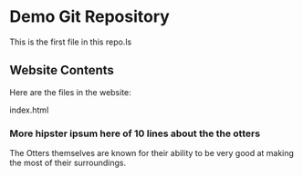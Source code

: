 # Demo Git Repository

This is the first file in this repo.ls

## Website Contents 

Here are the files in the website:

index.html

### More hipster ipsum here of 10 lines about the the otters

The Otters themselves are known for their ability to be very good at making the most of their surroundings.
